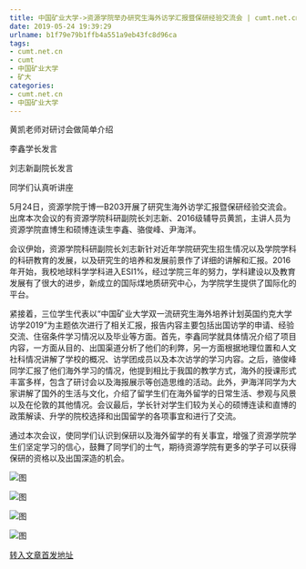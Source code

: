 ```yaml
---
title: 中国矿业大学->资源学院举办研究生海外访学汇报暨保研经验交流会 | cumt.net.cn
date: 2019-05-24 19:39:29
urlname: b1f79e79b1ffb4a551a9eb43fc8d96ca
tags: 
- cumt.net.cn
- cumt
- 中国矿业大学
- 矿大
categories:
- cumt.net.cn
- 中国矿业大学
---
```



黄凯老师对研讨会做简单介绍 

李鑫学长发言 

刘志新副院长发言 

同学们认真听讲座 

5月24日，资源学院于博一B203开展了研究生海外访学汇报暨保研经验交流会。出席本次会议的有资源学院科研副院长刘志新、2016级辅导员黄凯，主讲人员为资源学院直博生和硕博连读生李鑫、骆俊峰、尹海洋。

会议伊始，资源学院科研副院长刘志新针对近年学院研究生招生情况以及学院学科的科研教育的发展，以及研究生的培养和发展前景作了详细的讲解和汇报。2016年开始，我校地球科学学科进入ESI1%，经过学院三年的努力，学科建设以及教育发展有了很大的进步，新成立的国际煤地质研究中心，为学院学生提供了国际化的平台。

紧接着，三位学生代表以“中国矿业大学双一流研究生海外培养计划英国约克大学访学2019”为主题依次进行了相关汇报，报告内容主要包括出国访学的申请、经验交流、住宿条件学习情况以及毕业等方面。首先，李鑫同学就具体情况介绍了项目内容，一方面从目的、出国渠道分析了他们的利弊，另一方面根据地理位置和人文社科情况讲解了学校的概况、访学团成员以及本次访学的学习内容。之后，骆俊峰同学汇报了他们海外学习的情况，他提到相比于我国的教学方式，海外的授课形式丰富多样，包含了研讨会以及海报展示等创造思维的活动。此外，尹海洋同学为大家讲解了国外的生活与文化，介绍了留学生们在海外留学的日常生活、参观与风景以及在伦敦的其他情况。会议最后，学长针对学生们较为关心的硕博连读和直博的政策解读、升学的院校选择和出国留学的各项事宜和进行了交流。

通过本次会议，使同学们认识到保研以及海外留学的有关事宜，增强了资源学院学生们坚定学习的信心，鼓舞了同学们的士气，期待资源学院有更多的学子可以获得保研的资格以及出国深造的机会。



![图](http://xwzx.cumt.edu.cn/_upload/article/images/59/d1/94409d0b4026b0953189f9ee3a2c/a5711b85-b2a1-4bf1-9ab1-7ca3b65b2dd4.jpg)

![图](http://xwzx.cumt.edu.cn/_upload/article/images/59/d1/94409d0b4026b0953189f9ee3a2c/9a7ace1c-1139-496d-ae95-5ed5a03325bd.jpg)

![图](http://xwzx.cumt.edu.cn/_upload/article/images/59/d1/94409d0b4026b0953189f9ee3a2c/d14773de-a688-4c1c-bda5-b87011939174.jpg)

![图](http://xwzx.cumt.edu.cn/_upload/article/images/59/d1/94409d0b4026b0953189f9ee3a2c/2c12d7f0-670a-491f-831f-471c387e7a1a.jpg)

[转入文章首发地址](http://xwzx.cumt.edu.cn/09/8c/c523a526732/page.htm)
